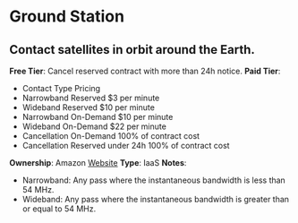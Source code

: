 # Ground Station

## Contact satellites in orbit around the Earth.

**Free Tier**: Cancel reserved contract with more than 24h notice.
**Paid Tier**:

- Contact Type Pricing
- Narrowband Reserved $3 per minute
- Wideband Reserved $10 per minute
- Narrowband On-Demand $10 per minute
- Wideband On-Demand $22 per minute
- Cancellation On-Demand 100% of contract cost
- Cancellation Reserved under 24h 100% of contract cost

**Ownership**: Amazon
[Website](https://aws.amazon.com/ground-station/)
**Type**: IaaS
**Notes**:

- Narrowband: Any pass where the instantaneous bandwidth is less than 54 MHz.
- Wideband: Any pass where the instantaneous bandwidth is greater than or equal to 54 MHz.
